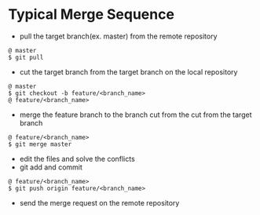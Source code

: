 # Typical Merge Sequence

- pull the target branch(ex. master) from the remote repository
```
@ master 
$ git pull
```
- cut the target branch from the target branch on the local repository
```
@ master
$ git checkout -b feature/<branch_name>
@ feature/<branch_name>
```
- merge the feature branch to the branch cut from the cut from the target branch
```
@ feature/<branch_name>
$ git merge master
```
- edit the files and solve the conflicts
- git add and commit
```
@ feature/<branch_name>
$ git push origin feature/<branch_name>
```
- send the merge request on the remote repository

